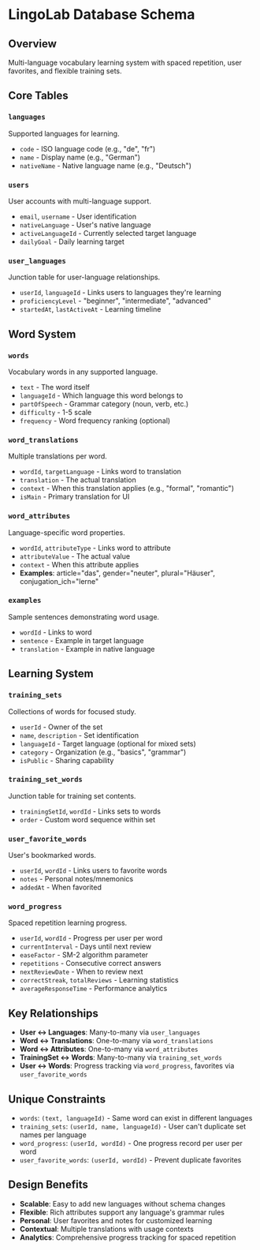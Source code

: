 # LingoLab Database Schema

## Overview
Multi-language vocabulary learning system with spaced repetition, user favorites, and flexible training sets.

## Core Tables

### `languages`
Supported languages for learning.
- `code` - ISO language code (e.g., "de", "fr")
- `name` - Display name (e.g., "German")
- `nativeName` - Native language name (e.g., "Deutsch")

### `users`
User accounts with multi-language support.
- `email`, `username` - User identification
- `nativeLanguage` - User's native language
- `activeLanguageId` - Currently selected target language
- `dailyGoal` - Daily learning target

### `user_languages`
Junction table for user-language relationships.
- `userId`, `languageId` - Links users to languages they're learning
- `proficiencyLevel` - "beginner", "intermediate", "advanced"
- `startedAt`, `lastActiveAt` - Learning timeline

## Word System

### `words`
Vocabulary words in any supported language.
- `text` - The word itself
- `languageId` - Which language this word belongs to
- `partOfSpeech` - Grammar category (noun, verb, etc.)
- `difficulty` - 1-5 scale
- `frequency` - Word frequency ranking (optional)

### `word_translations`
Multiple translations per word.
- `wordId`, `targetLanguage` - Links word to translation
- `translation` - The actual translation
- `context` - When this translation applies (e.g., "formal", "romantic")
- `isMain` - Primary translation for UI

### `word_attributes`
Language-specific word properties.
- `wordId`, `attributeType` - Links word to attribute
- `attributeValue` - The actual value
- `context` - When this attribute applies
- **Examples**: article="das", gender="neuter", plural="Häuser", conjugation_ich="lerne"

### `examples`
Sample sentences demonstrating word usage.
- `wordId` - Links to word
- `sentence` - Example in target language
- `translation` - Example in native language

## Learning System

### `training_sets`
Collections of words for focused study.
- `userId` - Owner of the set
- `name`, `description` - Set identification
- `languageId` - Target language (optional for mixed sets)
- `category` - Organization (e.g., "basics", "grammar")
- `isPublic` - Sharing capability

### `training_set_words`
Junction table for training set contents.
- `trainingSetId`, `wordId` - Links sets to words
- `order` - Custom word sequence within set

### `user_favorite_words`
User's bookmarked words.
- `userId`, `wordId` - Links users to favorite words
- `notes` - Personal notes/mnemonics
- `addedAt` - When favorited

### `word_progress`
Spaced repetition learning progress.
- `userId`, `wordId` - Progress per user per word
- `currentInterval` - Days until next review
- `easeFactor` - SM-2 algorithm parameter
- `repetitions` - Consecutive correct answers
- `nextReviewDate` - When to review next
- `correctStreak`, `totalReviews` - Learning statistics
- `averageResponseTime` - Performance analytics

## Key Relationships

- **User ↔ Languages**: Many-to-many via `user_languages`
- **Word ↔ Translations**: One-to-many via `word_translations`
- **Word ↔ Attributes**: One-to-many via `word_attributes`
- **TrainingSet ↔ Words**: Many-to-many via `training_set_words`
- **User ↔ Words**: Progress tracking via `word_progress`, favorites via `user_favorite_words`

## Unique Constraints

- `words`: `(text, languageId)` - Same word can exist in different languages
- `training_sets`: `(userId, name, languageId)` - User can't duplicate set names per language
- `word_progress`: `(userId, wordId)` - One progress record per user per word
- `user_favorite_words`: `(userId, wordId)` - Prevent duplicate favorites

## Design Benefits

- **Scalable**: Easy to add new languages without schema changes
- **Flexible**: Rich attributes support any language's grammar rules
- **Personal**: User favorites and notes for customized learning
- **Contextual**: Multiple translations with usage contexts
- **Analytics**: Comprehensive progress tracking for spaced repetition
